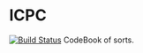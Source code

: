# ICPC
[![Build Status](https://travis-ci.org/sandeepkumarpani888/ICPC.svg?branch=master)](https://travis-ci.org/sandeepkumarpani888/ICPC)
CodeBook of sorts. 

